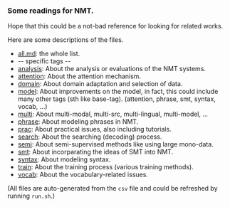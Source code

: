 <!--- nmt/README -->
### Some readings for NMT.

Hope that this could be a not-bad reference for looking for related works.

Here are some descriptions of the files.

* [all.md](all.md): the whole list.
* -- specific tags --
* [analysis](analysis.md): About the analysis or evaluations of the NMT systems.
* [attention](attention.md): About the attention mechanism.
* [domain](domain.md): About domain adaptation and selection of data.
* [model](model.md): About improvements on the model, in fact, this could include many other tags (sth like base-tag). (attention, phrase, smt, syntax, vocab, ...)
* [multi](multi.md): About multi-modal, multi-src, multi-lingual, multi-model, ...
* [phrase](phrase.md): About modeling phrases in NMT.
* [prac](prac.md): About practical issues, also including tutorials.
* [search](search.md): About the searching (decoding) process.
* [semi](semi.md): About semi-supervised methods like using large mono-data.
* [smt](smt.md): About incorparating the ideas of SMT into NMT.
* [syntax](syntax.md): About modeling syntax.
* [train](train.md): About the training process (various training methods).
* [vocab](vocab.md): About the vocabulary-related issues.

(All files are auto-generated from the `csv` file and could be refreshed by running `run.sh`.)


